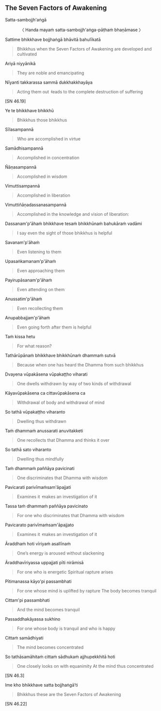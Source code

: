 ## The Seven Factors of Awakening<a id="seven-factors-of-awakening"></a>
Satta-sambojjh'aṅgā

<center>
〈 Handa mayaṁ satta-sambojjh'aṅga-pāṭhaṁ bhaṇāmase 〉
</center>

Sattime bhikkhave bojjhaṅgā bhāvitā bahulīkatā

<div class="english">

> Bhikkhus when the Seven Factors of Awakening are developed and cultivated

</div>

Ariyā niyyānikā

<div class="english">

> They are noble and emancipating

</div>

Nīyanti takkarassa sammā dukkhakkhayāya

<div class="english">

> Acting them out  ̓  leads to the complete destruction of suffering

</div>

[SN 46.19]

Ye te bhikkhave bhikkhū

<div class="english">

> Bhikkhus those bhikkhus

</div>

Sīlasampannā

<div class="english">

> Who are accomplished in virtue

</div>

Samādhisampannā

<div class="english">

> Accomplished in concentration

</div>

Ñāṇasampannā

<div class="english">

> Accomplished in wisdom

</div>

Vimuttisampannā

<div class="english">

> Accomplished in liberation

</div>

Vimuttiñāṇadassanasampannā

<div class="english">

> Accomplished in the knowledge and vision of liberation:

</div>

Dassanam'p'āhaṁ bhikkhave tesaṁ bhikkhūnaṁ bahukāraṁ vadāmi

<div class="english">

> I say even the sight of those bhikkhus is helpful

</div>

Savanam'p'āhaṁ

<div class="english">

> Even listening to them

</div>

Upasaṅkamanam'p'āhaṁ

<div class="english">

> Even approaching them

</div>

Payirupāsanam'p'āhaṁ

<div class="english">

> Even attending on them

</div>

Anussatim'p'āhaṁ

<div class="english">

> Even recollecting them

</div>

Anupabbajjam'p'āhaṁ

<div class="english">

> Even going forth after them is helpful

</div>

Taṁ kissa hetu

<div class="english">

> For what reason?

</div>

Tathārūpānaṁ bhikkhave bhikkhūnaṁ dhammaṁ sutvā

<div class="english">

> Because when one has heard the Dhamma from such bhikkhus

</div>

Dvayena vūpakāsena vūpakaṭṭho viharati

<div class="english">

> One dwells withdrawn by way of two kinds of withdrawal

</div>

Kāyavūpakāsena ca cittavūpakāsena ca

<div class="english">

> Withdrawal of body and withdrawal of mind

</div>

So tathā vūpakaṭṭho viharanto

<div class="english">

> Dwelling thus withdrawn

</div>

Taṁ dhammaṁ anussarati anuvitakketi

<div class="english">

> One recollects that Dhamma and thinks it over

</div>

So tathā sato viharanto

<div class="english">

> Dwelling thus mindfully

</div>

Taṁ dhammaṁ paññāya pavicinati

<div class="english">

> One discriminates that Dhamma with wisdom

</div>

Pavicarati parivīmaṁsam'āpajjati

<div class="english">

> Examines it  ̓  makes an investigation of it

</div>

Tassa taṁ dhammaṁ paññāya pavicinato

<div class="english">

> For one who discriminates that Dhamma with wisdom

</div>

Pavicarato parivīmaṁsam'āpajjato

<div class="english">

> Examines it  ̓  makes an investigation of it

</div>

Āraddhaṁ hoti vīriyaṁ asallīnaṁ

<div class="english">

> One’s energy is aroused without slackening

</div>

Āraddhavīriyassa uppajjati pīti nirāmisā

<div class="english">

> For one who is energetic
> Spiritual rapture arises

</div>

Pītimanassa kāyo'pi passambhati

<div class="english">

> For one whose mind is uplifted by rapture
> The body becomes tranquil

</div>

Cittam'pi passambhati

<div class="english">

> And the mind becomes tranquil

</div>

Passaddhakāyassa sukhino

<div class="english">

> For one whose body is tranquil and who is happy

</div>

Cittaṁ samādhiyati

<div class="english">

> The mind becomes concentrated

</div>

So tathāsamāhitaṁ cittaṁ sādhukaṁ ajjhupekkhitā hoti

<div class="english">

> One closely looks on with equanimity
> At the mind thus concentrated

</div>

[SN 46.3]

Ime kho bhikkhave satta bojjhaṅgā’ti

<div class="english">

> Bhikkhus these are the Seven Factors of Awakening

</div>

[SN 46.22]
